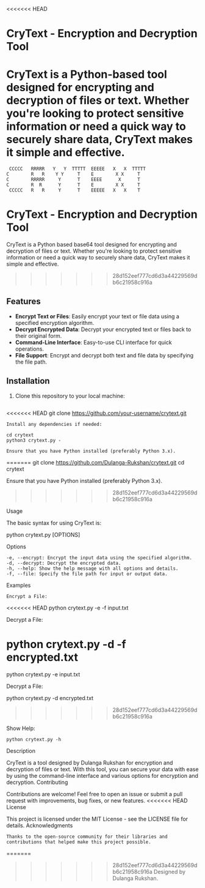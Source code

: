 <<<<<<< HEAD
# CryText - Encryption and Decryption Tool

CryText is a Python-based tool designed for encrypting and decryption of files or text. Whether you're looking to protect sensitive information or need a quick way to securely share data, CryText makes it simple and effective.
=======


     CCCCC   RRRRR   Y   Y  TTTTT  EEEEE   X   X  TTTTT
    C        R   R    Y Y     T    E        X X     T   
    C        RRRRR     Y      T    EEEE      X      T   
    C        R  R      Y      T    E        X X     T   
     CCCCC   R   R     Y      T    EEEEE   X   X    T   

# CryText - Encryption and Decryption Tool

CryText is a Python based base64 tool designed for encrypting and decryption of files or text. Whether you're looking to protect sensitive information or need a quick way to securely share data, CryText makes it simple and effective.
>>>>>>> 28d152eef777cd6d3a44229569db6c21958c916a

## Features

- **Encrypt Text or Files**: Easily encrypt your text or file data using a specified encryption algorithm.
- **Decrypt Encrypted Data**: Decrypt your encrypted text or files back to their original form.
- **Command-Line Interface**: Easy-to-use CLI interface for quick operations.
- **File Support**: Encrypt and decrypt both text and file data by specifying the file path.

## Installation

1. Clone this repository to your local machine:
   ```bash
<<<<<<< HEAD
   git clone https://github.com/your-username/crytext.git

    Install any dependencies if needed:

    cd crytext
    python3 crytext.py -

    Ensure that you have Python installed (preferably Python 3.x).
=======
   git clone https://github.com/Dulanga-Rukshan/crytext.git
   cd crytext
   
   Ensure that you have Python installed (preferably Python 3.x).
>>>>>>> 28d152eef777cd6d3a44229569db6c21958c916a

Usage

The basic syntax for using CryText is:

python crytext.py [OPTIONS]

Options

    -e, --encrypt: Encrypt the input data using the specified algorithm.
    -d, --decrypt: Decrypt the encrypted data.
    -h, --help: Show the help message with all options and details.
    -f, --file: Specify the file path for input or output data.

Examples

    Encrypt a File:

<<<<<<< HEAD
python crytext.py -e -f input.txt

Decrypt a File:

python crytext.py -d -f encrypted.txt
=======
python crytext.py -e input.txt

Decrypt a File:

python crytext.py -d encrypted.txt
>>>>>>> 28d152eef777cd6d3a44229569db6c21958c916a

Show Help:

    python crytext.py -h

Description

CryText is a tool designed by Dulanga Rukshan for encryption and decryption of files or text. With this tool, you can secure your data with ease by using the command-line interface and various options for encryption and decryption.
Contributing

Contributions are welcome! Feel free to open an issue or submit a pull request with improvements, bug fixes, or new features.
<<<<<<< HEAD
License

This project is licensed under the MIT License - see the LICENSE file for details.
Acknowledgments

    Thanks to the open-source community for their libraries and contributions that helped make this project possible.
=======

>>>>>>> 28d152eef777cd6d3a44229569db6c21958c916a
    Designed by Dulanga Rukshan.
